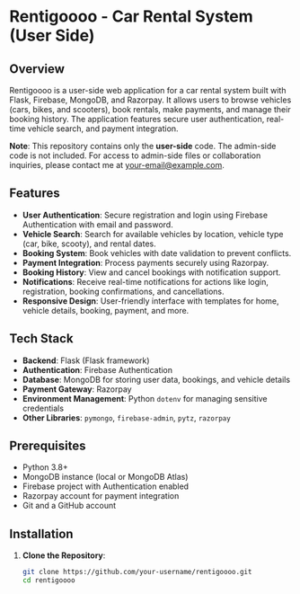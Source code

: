 # Rentigoooo - Car Rental System (User Side)

## Overview
Rentigoooo is a user-side web application for a car rental system built with Flask, Firebase, MongoDB, and Razorpay. It allows users to browse vehicles (cars, bikes, and scooters), book rentals, make payments, and manage their booking history. The application features secure user authentication, real-time vehicle search, and payment integration.

**Note**: This repository contains only the **user-side** code. The admin-side code is not included. For access to admin-side files or collaboration inquiries, please contact me at [your-email@example.com](mailto:your-email@example.com).

## Features
- **User Authentication**: Secure registration and login using Firebase Authentication with email and password.
- **Vehicle Search**: Search for available vehicles by location, vehicle type (car, bike, scooty), and rental dates.
- **Booking System**: Book vehicles with date validation to prevent conflicts.
- **Payment Integration**: Process payments securely using Razorpay.
- **Booking History**: View and cancel bookings with notification support.
- **Notifications**: Receive real-time notifications for actions like login, registration, booking confirmations, and cancellations.
- **Responsive Design**: User-friendly interface with templates for home, vehicle details, booking, payment, and more.

## Tech Stack
- **Backend**: Flask (Flask framework)
- **Authentication**: Firebase Authentication
- **Database**: MongoDB for storing user data, bookings, and vehicle details
- **Payment Gateway**: Razorpay
- **Environment Management**: Python `dotenv` for managing sensitive credentials
- **Other Libraries**: `pymongo`, `firebase-admin`, `pytz`, `razorpay`

## Prerequisites
- Python 3.8+
- MongoDB instance (local or MongoDB Atlas)
- Firebase project with Authentication enabled
- Razorpay account for payment integration
- Git and a GitHub account

## Installation
1. **Clone the Repository**:
   ```bash
   git clone https://github.com/your-username/rentigoooo.git
   cd rentigoooo

